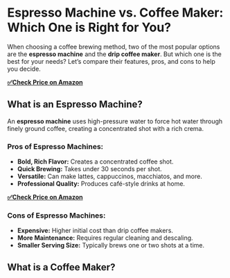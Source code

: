<!DOCTYPE html>
<html lang="en">
<head>
    <meta charset="UTF-8">
    <meta name="viewport" content="width=device-width, initial-scale=1.0">
    <meta name="description" content="Espresso Machine vs. Coffee Maker: Which one is better for you? Discover the key differences, pros, and cons to choose the best coffee brewing method.">
    <meta name="keywords" content="Espresso Machine vs Coffee Maker, Best Coffee Machine, Espresso vs Drip Coffee, Home Coffee Brewing">
    <meta name="author" content="Your Name">
    <title>Espresso Machine vs. Coffee Maker: Which One Should You Choose?</title>
</head>
<body>

<h1>Espresso Machine vs. Coffee Maker: Which One is Right for You?</h1>

<p>When choosing a coffee brewing method, two of the most popular options are the <strong>espresso machine</strong> and the <strong>drip coffee maker</strong>. But which one is the best for your needs? Let’s compare their features, pros, and cons to help you decide.</p>

[**✅Check Price on Amazon**](https://amzn.to/4bDXJ6Y)

<h2>What is an Espresso Machine?</h2>
<p>An <strong>espresso machine</strong> uses high-pressure water to force hot water through finely ground coffee, creating a concentrated shot with a rich crema.</p>

<h3>Pros of Espresso Machines:</h3>
<ul>
    <li><strong>Bold, Rich Flavor:</strong> Creates a concentrated coffee shot.</li>
    <li><strong>Quick Brewing:</strong> Takes under 30 seconds per shot.</li>
    <li><strong>Versatile:</strong> Can make lattes, cappuccinos, macchiatos, and more.</li>
    <li><strong>Professional Quality:</strong> Produces café-style drinks at home.</li>
</ul>

[**✅Check Price on Amazon**](https://amzn.to/4bDXJ6Y)

<h3>Cons of Espresso Machines:</h3>
<ul>
    <li><strong>Expensive:</strong> Higher initial cost than drip coffee makers.</li>
    <li><strong>More Maintenance:</strong> Requires regular cleaning and descaling.</li>
    <li><strong>Smaller Serving Size:</strong> Typically brews one or two shots at a time.</li>
</ul>

<h2>What is a Coffee Maker?</h2>
<p
